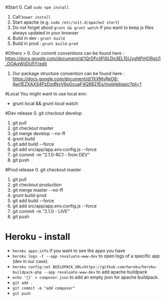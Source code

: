#Start
0. Call `sudo npm install`
1. Call `bower install`
2. Start apache (e.g. `sudo /etc/init.d/apache2 start`)
3. Do not forget about `grunt && grunt watch` if you want to keep js files always updated in your browser
4. Build in dev : `grunt build`
5. Build in prod : `grunt build-prod `

#Others >
0. Our commit conventions can be found here : https://docs.google.com/document/d/1QrDFcIiPjSLDn3EL15IJygNPiHORgU1_OOAqWjiDU5Y/edit
1. Our package structure convention can be found here : https://docs.google.com/document/d/1XXMvReO8-Awi1EZXAXS4PzDzdNvV6pGcuaF4Q9821Es/mobilebasic?pli=1

#Local
You might want to use local env:
* grunt local && grunt local watch

#Dev release
0. git checkout develop
1. git pull
2. git checkout master
3. git merge develop --no-ff
4. grunt build
5. git add build --force
6. git add src/app/app.env.config.js --force
7. git commit -m "2.1.0-RC1 - from DEV"
8. git push

#Prod release
0. git checkout master
1. git pull
2. git checkout production
3. git merge master --no-ff
4. grunt build-prod
5. git add build --force
6. git add src/app/app.env.config.js --force
7. git commit -m "2.1.0 - LIVE"
8. git push

# Heroku - install
* `heroku apps:info` if you want to see the apps you have
* `heroku logs -t --app revaluate-www-dev` to open logs of a specific app (dev in our case).
* `heroku config:set BUILDPACK_URL=https://github.com/heroku/heroku-buildpack-php --app revaluate-www-dev` to add apache buildpack
* `echo '{}' > composer.json` to add an empty json for apache buildpack.
* `git add .`
* `git commit -m "add composer"`
* `git push`
